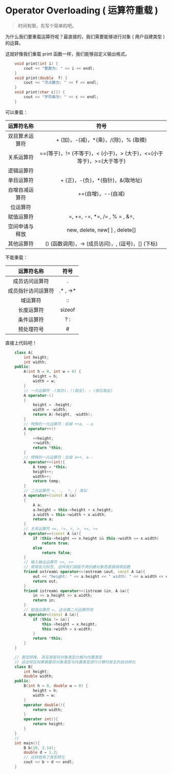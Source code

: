 # Operator Overloading ( 运算符重载 )

> 时间有限，先写个简单的吧。

为什么我们要重载运算符呢？最直接的，我们需要能够进行对象 ( 用户自建类型 ) 的运算。

这就好像我们重载 print 函数一样，我们能够自定义输出格式。

```cpp
    void print(int i) {
        cout << "整数为: " << i << endl;
    }
    void print(double  f) {
        cout << "浮点数为: " << f << endl;
    }
    void print(char c[]) {
        cout << "字符串为: " << c << endl;
    }
```

可以重载：

| 运算符名称 | 符号 |
|:---:|:---:|
| 双目算术运算符 | + (加)，-(减)，*(乘)，/(除)，% (取模) |
| 关系运算符 | ==(等于)，!= (不等于)，< (小于)，> (大于)，<=(小于等于)，>=(大于等于) |
| 逻辑运算符 | ||(逻辑或)，&&(逻辑与)，!(逻辑非) |
| 单目运算符 | + (正)，-(负)，*(指针)，&(取地址) |
| 自增自减运算符 | ++(自增)，--(自减) |
| 位运算符 | | (按位或)，& (按位与)，~(按位取反)，^(按位异或),，<< (左移)，>>(右移) |
| 赋值运算符 | =, +=, -=, *=, /= , % = , &=, |=, ^=, <<=, >>= |
| 空间申请与释放 | new, delete, new[ ] , delete[] |
| 其他运算符 | () (函数调用)，-> (成员访问)，, (逗号)，[] (下标) |

不能重载：

| 运算符名称 | 符号 |
|:---:|:---:|
| 成员访问运算符 | . |
| 成员指针访问运算符 | .* , ->* |
| 域运算符 | :: |
| 长度运算符 | sizeof |
| 条件运算符 | ? : |
| 预处理符号 | # |

直接上代码吧！

```cpp
    class A{
        int height;
        int width;
    public:
        A(int h = 0, int w = 0) {
            height = h;
            width = w;
        }
        // 一元运算符 -(取负)，!(取反)，~ (按位取反)
        A operator-()
        {
            height = -height;
            width = -width;
            return A(-height, -width);
        }
        // 特殊的一元运算符：前缀 ++a, --a
        A operator++()
        {
            ++height;
            ++width;
            return *this;
        }
        // 特殊的一元运算符：后缀 a++, a--
        A operator++(int){
            A temp = *this;
            height++;
            width++;
            return temp;
        }
        // 二元运算符 +, -,  *, / 类似
        A operator+(const A &x)
        {
            A a;
            a.height = this->height + x.height;
            a.width = this->width + x.width;
            return a;
        }
        // 关系运算符 ==, !=, <, >, <=, >=
        A operator==(const A &x){
            if (this->height == x.height && this->width == x.width)
                return true;
            else
                return false;
        }
        // 输入输出运算符 <<, >>
        // 使用友元标签, 这样我们就能不用创建对象而直接调用函数
        friend ostream& operator<<(ostream &out, const A &a){
            out << "height: " << a.height << " width: " << a.width << endl;
            return out;
        }
        friend istream& operator>>(istream &in, A &a){
            in >> a.height >> a.width;
            return in;
        }
        // 赋值运算符 =, 这也算二元运算符吧
        A operator=(const A &x){
            if (this != &x){
                this->height = x.height;
                this->width = x.width;
            }
            return *this;
        }
    }

    // 类型转换, 其实就是将对象类型分解为内置类型
    // 这出现在如果需要将对象类型与内置类型进行计算时发生的自动转化
    class B{
        int height;
        double width;
    public:
        B(int h = 0, double w = 0) {
            height = h;
            width = w;
        }
        operator double(){
            return width;
        }
        operator int(){
            return height;
        }
    }
    // 
    int main(){
        B b(10, 3.14);
        double d = 1.2;
        // 这样就有了类型转化
        cout << b + d << endl;
    }
```